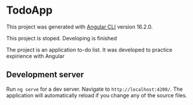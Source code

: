 # TodoApp

This project was generated with [Angular CLI](https://github.com/angular/angular-cli) version 16.2.0.

This project is stoped. Developing is finished

The project is an application to-do list. It was developed to practice expirience with Angular

## Development server

Run `ng serve` for a dev server. Navigate to `http://localhost:4200/`. The application will automatically reload if you change any of the source files.




